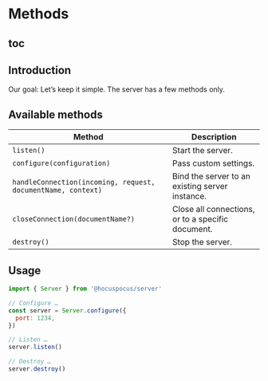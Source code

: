 # Methods

## toc

## Introduction
Our goal: Let’s keep it simple. The server has a few methods only.

## Available methods
| Method                                                       | Description                                       |
| ------------------------------------------------------------ | ------------------------------------------------- |
| `listen()`                                                   | Start the server.                                 |
| `configure(configuration)`                                   | Pass custom settings.                             |
| `handleConnection(incoming, request, documentName, context)` | Bind the server to an existing server instance.   |
| `closeConnection(documentName?)`                             | Close all connections, or to a specific document. |
| `destroy()`                                                  | Stop the server.                                  |

## Usage
```js
import { Server } from '@hocuspocus/server'

// Configure …
const server = Server.configure({
  port: 1234,
})

// Listen …
server.listen()

// Destroy …
server.destroy()
```
